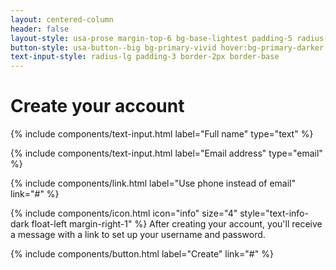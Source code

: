 ```yaml
---
layout: centered-column
header: false
layout-style: usa-prose margin-top-6 bg-base-lightest padding-5 radius-lg shadow-3 border-1px border-base-lighter
button-style: usa-button--big bg-primary-vivid hover:bg-primary-darker
text-input-style: radius-lg padding-3 border-2px border-base
---
```


# Create your account

<!-- Include a text input component for name. -->
{% include components/text-input.html label="Full name" type="text" %}

<!-- Include a text input component for email. -->
{% include components/text-input.html label="Email address" type="email" %}

<!-- Include an inline link for communication preference. -->
{% include components/link.html label="Use phone instead of email" link="#" %}

{% include components/icon.html icon="info" size="4" style="text-info-dark float-left margin-right-1" %}
After creating your account, you'll receive a message with a link to set up your username and password.

<!-- Include a button component as a call-to-action for completing the form. -->
{% include components/button.html label="Create" link="#" %}